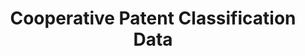 ---
bigquery: https://console.cloud.google.com/bigquery?p=patents-public-data&d=cpc&page=dataset
citation: '“Cooperative Patent Classification” by the EPO and USPTO, for public use. '
contributors: EPO, USPTO
cost: None
description: Cooperative Patent Classification Data contains the scheme and definitions
  of the Cooperative Patent Classification system for classifying patent documents.
  The CPC is the result of a partnership between the EPO and the USPTO in their joint
  effort to develop a common, internationally compatible classification system for
  technical documents, in particular patent publications, which will be used by both
  offices in the patent granting process
documentation: https://www.cooperativepatentclassification.org/cpcSchemeAndDefinitions
last_edit: 04/12/2022, 06:02:34
location: https://www.cooperativepatentclassification.org/index
maintained_by: USPTO, EPO
schema_fields:
- childGroups
- sizeCache
- ipcConcordant
- title_part
- additional_only
- title_full
- children
- titleFull
- informative_references
- residualReferences
- date_revised
- parents
- synonyms
- glossary
- status
- informativeReferences
- definition
- dateRevised
- child_groups
- application_references
- notAllocatable
- residual_references
- applicationReferences
- titlePart
- not_allocatable
- limiting_references
- breakdown_code
- limitingReferences
- symbol
- ipc_concordant
- level
- breakdownCode
shortname: cooperative_patent_classification
tags:
- patents
- science
title: Cooperative Patent Classification Data
uuid: 984374a7-16e9-4b35-9445-458daceb01bf
---